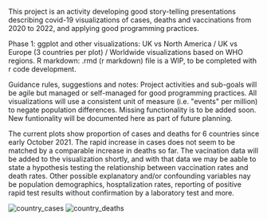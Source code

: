 This project is an activity developing good story-telling presentations describing covid-19 visualizations of cases, deaths and vaccinations from 2020 to 2022, and applying good programming practices.

Phase 1: ggplot and other visualizations:
UK vs North America /
UK vs Europe (3 countries per plot) /
Worldwide visualizations based on WHO regions.
R markdown: .rmd (r markdown) file is a WIP, to be completed with r code development. 

Guidance rules, suggestions and notes:
Project activities and sub-goals will be agile but managed or self-managed for good programming practices.
All visualizations will use a consistent unit of measure (i.e. "events" per million) to negate population differences.
Missing functionality is to be added soon.
New funtionality will be documented here as part of future planning.

The current plots show proportion of cases and deaths for 6 countries since early October 2021. The rapid increase in cases does not seem to be matched by a comparable increase in deaths so far. 
The vacination data will be added to the visualization shortly, and with that data we may be aable to state a hypothesis testing the relationship between vaccination rates and death rates. Other possible explanatory and/or confounding variables nay be population demographics, hosptalization rates, reporting of positive rapid test results without confirmation by a laboratory test and more.

![country_cases](https://user-images.githubusercontent.com/80735707/147724805-49dcc2e2-6a9f-41f3-b5a9-4547039d990f.png)
![country_deaths](https://user-images.githubusercontent.com/80735707/147724812-ba7242b3-c90e-4791-a17f-98f05cc8f188.png)
